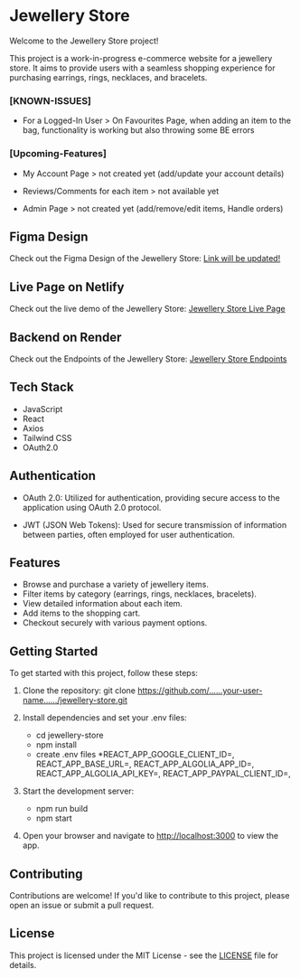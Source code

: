 # Jewellery Store

Welcome to the Jewellery Store project!

This project is a work-in-progress e-commerce website for a jewellery store. It aims to provide users with a seamless shopping experience for purchasing earrings, rings, necklaces, and bracelets.

### [KNOWN-ISSUES]

- For a Logged-In User > On Favourites Page, when adding an item to the bag, functionality is working but also throwing some BE errors

### [Upcoming-Features]

- My Account Page > not created yet (add/update your account details)

- Reviews/Comments for each item > not available yet

- Admin Page > not created yet (add/remove/edit items, Handle orders)

## Figma Design

Check out the Figma Design of the Jewellery Store: [Link will be updated!](https://jewellery-store-semih.netlify.app/)

## Live Page on Netlify

Check out the live demo of the Jewellery Store: [Jewellery Store Live Page](https://jewellery-store-semih.netlify.app/)

## Backend on Render

Check out the Endpoints of the Jewellery Store: [Jewellery Store Endpoints](https://thenews-lhhv.onrender.com/api/)

## Tech Stack

- JavaScript
- React
- Axios
- Tailwind CSS
- OAuth2.0

## Authentication

- OAuth 2.0: Utilized for authentication, providing secure access to the application using OAuth 2.0 protocol.

- JWT (JSON Web Tokens): Used for secure transmission of information between parties, often employed for user authentication.

## Features

- Browse and purchase a variety of jewellery items.
- Filter items by category (earrings, rings, necklaces, bracelets).
- View detailed information about each item.
- Add items to the shopping cart.
- Checkout securely with various payment options.

## Getting Started

To get started with this project, follow these steps:

1. Clone the repository:
   git clone https://github.com/......your-user-name....../jewellery-store.git

2. Install dependencies and set your .env files:

   - cd jewellery-store
   - npm install
   - create .env files
     \*REACT_APP_GOOGLE_CLIENT_ID=,
     REACT_APP_BASE_URL=,
     REACT_APP_ALGOLIA_APP_ID=,
     REACT_APP_ALGOLIA_API_KEY=,
     REACT_APP_PAYPAL_CLIENT_ID=,

3. Start the development server:

   - npm run build
   - npm start

4. Open your browser and navigate to [http://localhost:3000](http://localhost:3000) to view the app.

## Contributing

Contributions are welcome! If you'd like to contribute to this project, please open an issue or submit a pull request.

## License

This project is licensed under the MIT License - see the [LICENSE](LICENSE) file for details.
